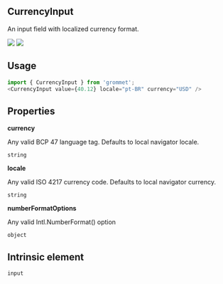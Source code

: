 ## CurrencyInput
An input field with localized currency format.

[![](https://cdn-images-1.medium.com/fit/c/120/120/1*TD1P0HtIH9zF0UEH28zYtw.png)](https://storybook.grommet.io/?selectedKind=Input-CurrencyInput&full=0&stories=1&panelRight=0) [![](https://codesandbox.io/static/img/play-codesandbox.svg)](https://codesandbox.io/s/github/grommet/grommet-sandbox?initialpath=/currencyinput&module=%2Fsrc%2FCurrencyInput.js)
## Usage

```javascript
import { CurrencyInput } from 'grommet';
<CurrencyInput value={40.12} locale="pt-BR" currency="USD" />
```

## Properties

**currency**

Any valid BCP 47 language tag.
       Defaults to local navigator locale.

```
string
```

**locale**

Any valid ISO 4217 currency code.
       Defaults to local navigator currency.

```
string
```

**numberFormatOptions**

Any valid Intl.NumberFormat() option

```
object
```
  
## Intrinsic element

```
input
```